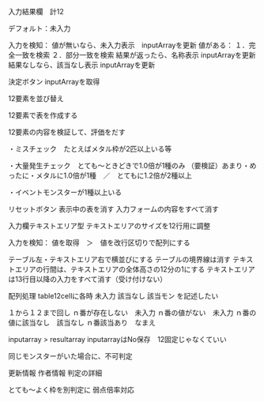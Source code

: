 








入力結果欄　計12

デフォルト：未入力

入力を検知：
値が無いなら、未入力表示　inputArrayを更新
値がある：
１．完全一致を検索
２．部分一致を検索
結果が返ったら、名称表示 inputArrayを更新
結果なしなら、該当なし表示 inputArrayを更新














決定ボタン
inputArrayを取得

12要素を並び替え

12要素で表を作成する

12要素の内容を検証して、評価をだす

・ミスチェック　たとえばメタル枠が2匹以上いる等

・大量発生チェック　とても～ときどきで1.0倍が1種のみ
（要検証）あまり・めったに・メタルに1.0倍が1種　／　とてもに1.2倍が2種以上

・イベントモンスターが1種以上いる



リセットボタン
表示中の表を消す
入力フォームの内容をすべて消す







入力欄テキストエリア型
テキストエリアのサイズを12行用に調整

入力を検知：
値を取得　＞　値を改行区切りで配列にする


テーブル左・テキストエリア右で横並びにする
テーブルの境界線は消す
テキストエリアの行間は、テキストエリアの全体高さの12分の1にする
テキストエリアは13行目以降の入力をすべて消す（受け付けない）




配列処理
table12cellに各時
未入力
該当なし
該当モン
を記述したい

１から１２まで回し
ｎ番が存在しない　未入力
ｎ番の値がない　未入力
ｎ番の値に該当なし　該当なし
ｎ番該当あり　なまえ


inputarray > resultarray
inputarrayはNo保存　12固定じゃなくていい






同じモンスターがいた場合に、不可判定

更新情報
作者情報
判定の詳細











とても～よく枠を別判定に
弱点倍率対応




